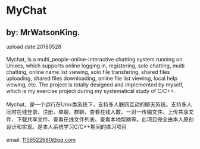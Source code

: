 MyChat
===
by: MrWatsonKing.
---
upload date:20180528<br><br>
Mychat, is a multi_people-online-interactive chatting system running on Unixes, which supports online logging in, registering, solo chatting, multi chatting, online name list viewing, solo file transfering, shared files uploading, shared files downloading, online file list viewing, local help viewing, etc. The project is totally designed and implemented by myself, which is my exercise project during my systematical study of C/C++.<br><br>
Mychat，是一个运行在Unix类系统下，支持多人联网互动的聊天系统。支持多人同时在线登录、注册、单聊、群聊、查看在线人数、一对一传输文件、上传共享文件、下载共享文件、查看在线文件列表、查看本地帮助等。此项目完全由本人原创设计和实现。是本人系统学习C/C++期间的练习项目<br><br>
email: 1156522680@qq.com<br>

